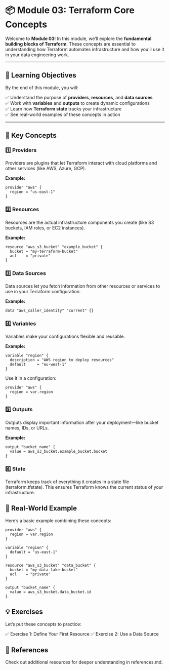 # 📦 Module 03: Terraform Core Concepts

Welcome to **Module 03**! In this module, we’ll explore the **fundamental building blocks of Terraform**. These concepts are essential to understanding how Terraform automates infrastructure and how you’ll use it in your data engineering work.

---

## 📖 Learning Objectives

By the end of this module, you will:

✅ Understand the purpose of **providers**, **resources**, and **data sources**  
✅ Work with **variables** and **outputs** to create dynamic configurations  
✅ Learn how **Terraform state** tracks your infrastructure  
✅ See real-world examples of these concepts in action

---

## 🧩 Key Concepts

### 1️⃣ Providers

Providers are plugins that let Terraform interact with cloud platforms and other services (like AWS, Azure, GCP).

**Example:**

```hcl
provider "aws" {
  region = "us-east-1"
}
```

### 2️⃣ Resources

Resources are the actual infrastructure components you create (like S3 buckets, IAM roles, or EC2 instances).

**Example:**

```hcl
resource "aws_s3_bucket" "example_bucket" {
  bucket = "my-terraform-bucket"
  acl    = "private"
}
```

### 3️⃣ Data Sources

Data sources let you fetch information from other resources or services to use in your Terraform configuration.

**Example:**

```hcl
data "aws_caller_identity" "current" {}
```

### 4️⃣ Variables

Variables make your configurations flexible and reusable.

**Example:**

```hcl
variable "region" {
  description = "AWS region to deploy resources"
  default     = "eu-west-1"
}
```

Use it in a configuration:

```hcl
provider "aws" {
  region = var.region
}
```

### 5️⃣ Outputs

Outputs display important information after your deployment—like bucket names, IDs, or URLs.

**Example:**

```hcl
output "bucket_name" {
  value = aws_s3_bucket.example_bucket.bucket
}
```

### 6️⃣ State

Terraform keeps track of everything it creates in a state file (terraform.tfstate).
This ensures Terraform knows the current status of your infrastructure.


## 🚀 Real-World Example

Here’s a basic example combining these concepts:

```hcl
provider "aws" {
  region = var.region
}

variable "region" {
  default = "us-east-1"
}

resource "aws_s3_bucket" "data_bucket" {
  bucket = "my-data-lake-bucket"
  acl    = "private"
}

output "bucket_name" {
  value = aws_s3_bucket.data_bucket.id
}
```

## 💡 Exercises

Let’s put these concepts to practice:

✅ Exercise 1: Define Your First Resource
✅ Exercise 2: Use a Data Source

## 🔗 References
Check out additional resources for deeper understanding in references.md.
